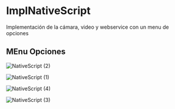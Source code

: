 # ImplNativeScript
Implementación de la cámara, video y webservice con un menu de opciones

## MEnu Opciones
![NativeScript (2)](https://user-images.githubusercontent.com/55968997/82125692-48fd2300-976d-11ea-9f00-d93e734a693c.jpeg)



![NativeScript (1)](https://user-images.githubusercontent.com/55968997/82125770-d476b400-976d-11ea-94bf-5184a00c0193.jpeg)




![NativeScript (4)](https://user-images.githubusercontent.com/55968997/82125742-bc9f3000-976d-11ea-8d74-6ed771eb8d76.jpeg)


![NativeScript (3)](https://user-images.githubusercontent.com/55968997/82125683-32ef6280-976d-11ea-955c-61491f10abfa.jpeg)
